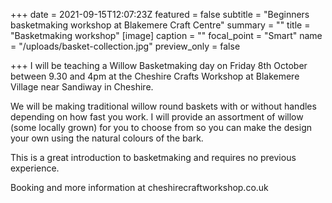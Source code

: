 +++
date = 2021-09-15T12:07:23Z
featured = false
subtitle = "Beginners basketmaking workshop at Blakemere Craft Centre"
summary = ""
title = "Basketmaking workshop"
[image]
caption = ""
focal_point = "Smart"
name = "/uploads/basket-collection.jpg"
preview_only = false

+++
I will be teaching a Willow Basketmaking day on Friday 8th October between 9.30 and 4pm at the Cheshire Crafts Workshop at Blakemere Village near Sandiway in Cheshire.

We will be making traditional willow round baskets with or without handles depending on how fast you work. I will provide an assortment of willow (some locally grown) for you to choose from so you can make the design your own using the natural colours of the bark. 

This is a great introduction to basketmaking and requires no previous experience.

Booking and more information at cheshirecraftworkshop.co.uk